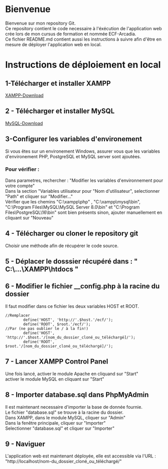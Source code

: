 # Bienvenue

Bienvenue sur mon repository Git.  
Ce repository contient le code necessaire à l'éxécution de l'application web crée lors de mon cursus de formation et nommée ECF-Arcadia.  
Ce fichier README.md contient aussi les instructions à suivre afin d'être en mesure de déployer l'application web en local.

# Instructions de déploiement en local

## 1-Télécharger et installer XAMPP 
[XAMPP-Download](https://www.apachefriends.org/fr/index.html)  
## 2 - Télécharger et installer MySQL
[MySQL-Download](https://dev.mysql.com/downloads/mysql/)

## 3-Configurer les variables d'environement
Si vous êtes sur un environement Windows, assurer vous que les variables d'environement PHP, PostgreSQL et MySQL server sont ajoutées.

### Pour vérifier :
  Dans parametres, rechercher : "Modifier les variables d'environnement pour votre compte"  
  Dans la section "Variables utilisateur pour "Nom d'utilisateur", selectionner "Path" et cliquer sur "Modifier..."  
  Vérifier que les chemins "C:\xampp\php" , "C:\xampp\mysql\bin", "C:\Program Files\MySQL\MySQL Server 8.0\bin" et "C:\Program Files\PostgreSQL\16\bin" sont bien présents sinon, ajouter manuellement en cliquant sur "Nouveau"  

  ## 4 - Télécharger ou cloner le repository git

  Choisir une méthode afin de récupérer le code source.

  ## 5 - Déplacer le dosssier récupéré dans : " C:\\...\XAMPP\htdocs "  

  ## 6 - Modifier le fichier __config.php à la racine du dossier  

  Il faut modifier dans ce fichier les deux variables HOST et ROOT.  

```
//Remplacer
        define('HOST', 'http://'.$host.'/ecf/');
        define('ROOT', $root.'/ecf/');
//Par (ne pas oublier le / à la fin!)
        define('HOST', 'http://'.$host.'/[nom_du_dossier_cloné_ou_téléchargé]/');
        define('ROOT', $root.'/[nom_du_dossier_cloné_ou_téléchargé]/');
```

## 7 - Lancer XAMPP Control Panel

Une fois lancé, activer le module Apache en cliquand sur "Start"  
activer le module MySQL en cliquant sur "Start"

## 8 - Importer database.sql dans PhpMyAdmin

Il est maintenant necessaire d'importer la base de donnée fournie.  
Le fichier "database.sql" se trouve à la racine du dossier.  
Dans XAMPP, dans le module MySQL, cliquer sur "Admin"  
Dans la fenêtre principale, cliquer sur "Importer"  
Selectionner "database.sql" et cliquer sur "Importer"

## 9 - Naviguer

L'application web est maintenant déployée, elle est accessible via l'URL : 
 "http://localhost/nom-du_dossier_cloné_ou_téléchargé/"


  

  

  

  

  
  
  




